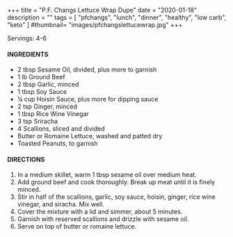 +++
title = "P.F. Changs Lettuce Wrap Dupe"
date = "2020-01-18"
description = ""
tags = [
    "pfchangs",
    "lunch",
    "dinner",
    "healthy",
    "low carb", 
    "keto" 
]
#thumbnail= "images/pfchangslettucewrap.jpg"
+++

Servings: 4-6 <!--more-->

#### INGREDIENTS 

* 2 tbsp Sesame Oil, divided, plus more to garnish
* 1 lb Ground Beef 
* 2 tbsp Garlic, minced 
* 1 tbsp Soy Sauce 
* ¼ cup Hoisin Sauce, plus more for dipping sauce 
* 2 tsp Ginger, minced 
* 1 tbsp Rice Wine Vinegar 
* 3 tsp Sriracha 
* 4 Scallions, sliced and divided
* Butter or Romaine Lettuce, washed and patted dry 
* Toasted Peanuts, to garnish 

#### DIRECTIONS 

1. In a medium skillet, warm 1 tbsp sesame oil over medium heat. 
2. Add ground beef and cook thoroughly. Break up meat until it is finely minced. 
3. Stir in half of the scallions, garlic, soy sauce, hoisin, ginger, rice wine vinegar, and siracha. Mix well. 
4. Cover the mixture with a lid and simmer, about 5 minutes.  
5. Garnish with reserved scallions and drizzle with sesame oil. 
6. Serve on top of butter or romaine lettuce. 
